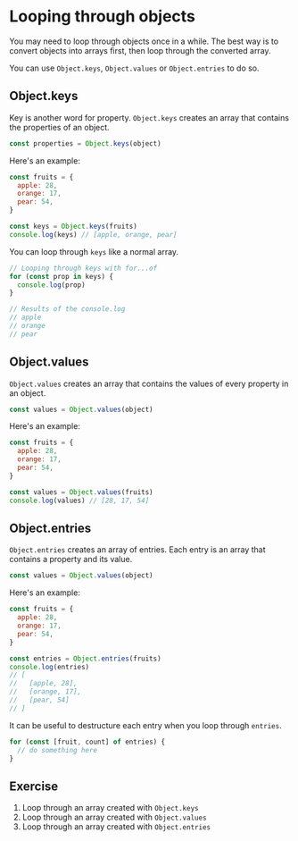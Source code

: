 # Looping through objects

You may need to loop through objects once in a while. The best way is to convert objects into arrays first, then loop through the converted array.

You can use `Object.keys`, `Object.values` or `Object.entries` to do so.

## Object.keys

Key is another word for property. `Object.keys` creates an array that contains the properties of an object.

```js
const properties = Object.keys(object)
```

Here's an example:

```js
const fruits = {
  apple: 28,
  orange: 17,
  pear: 54,
}

const keys = Object.keys(fruits)
console.log(keys) // [apple, orange, pear]
```

You can loop through `keys` like a normal array.

```js
// Looping through keys with for...of
for (const prop in keys) {
  console.log(prop)
}

// Results of the console.log
// apple
// orange
// pear
```

## Object.values

`Object.values` creates an array that contains the values of every property in an object.

```js
const values = Object.values(object)
```

Here's an example:

```js
const fruits = {
  apple: 28,
  orange: 17,
  pear: 54,
}

const values = Object.values(fruits)
console.log(values) // [28, 17, 54]
```

## Object.entries

`Object.entries` creates an array of entries. Each entry is an array that contains a property and its value.

```js
const values = Object.values(object)
```

Here's an example:

```js
const fruits = {
  apple: 28,
  orange: 17,
  pear: 54,
}

const entries = Object.entries(fruits)
console.log(entries)
// [
//   [apple, 28],
//   [orange, 17],
//   [pear, 54]
// ]
```

It can be useful to destructure each entry when you loop through `entries`.

```js
for (const [fruit, count] of entries) {
  // do something here
}
```

## Exercise

1. Loop through an array created with `Object.keys`
2. Loop through an array created with `Object.values`
3. Loop through an array created with `Object.entries`
